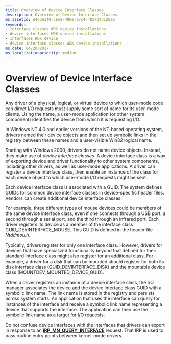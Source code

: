 ```yaml
---
title: Overview of Device Interface Classes
description: Overview of Device Interface Classes
ms.assetid: e463e3f0-cbc8-490e-a7c4-4837d43c20e3
keywords:
- interface classes WDK device installations
- device interfaces WDK device installations
- interfaces WDK device
- device interface classes WDK device installations
ms.date: 04/20/2017
ms.localizationpriority: medium
---
```


# Overview of Device Interface Classes





Any driver of a physical, logical, or virtual device to which user-mode code can direct I/O requests must supply some sort of name for its user-mode clients. Using the name, a user-mode application (or other system component) identifies the device from which it is requesting I/O.

In Windows NT 4.0 and earlier versions of the NT-based operating system, drivers named their device objects and then set up symbolic links in the registry between these names and a user-visible Win32 logical name.

Starting with Windows 2000, drivers do not name device objects. Instead, they make use of *device interface classes*. A device interface class is a way of exporting device and driver functionality to other system components, including other drivers, as well as user-mode applications. A driver can register a device interface class, then enable an instance of the class for each device object to which user-mode I/O requests might be sent.

Each device interface class is associated with a GUID. The system defines GUIDs for common device interface classes in device-specific header files. Vendors can create additional device interface classes.

For example, three different types of mouse devices could be members of the same device interface class, even if one connects through a USB port, a second through a serial port, and the third through an infrared port. Each driver registers its device as a member of the interface class GUID_DEVINTERFACE_MOUSE. This GUID is defined in the header file *Ntddmou.h*.

Typically, drivers register for only one interface class. However, drivers for devices that have specialized functionality beyond that defined for their standard interface class might also register for an additional class. For example, a driver for a disk that can be mounted should register for both its disk interface class (GUID_DEVINTERFACE_DISK) and the mountable device class (MOUNTDEV_MOUNTED_DEVICE_GUID).

When a driver registers an instance of a device interface class, the I/O manager associates the device and the device interface class GUID with a symbolic link name. The link name is stored in the registry and persists across system starts. An application that uses the interface can query for instances of the interface and receive a symbolic link name representing a device that supports the interface. The application can then use the symbolic link name as a target for I/O requests.

Do not confuse device interfaces with the interfaces that drivers can export in response to an [**IRP_MN_QUERY_INTERFACE**](../kernel/irp-mn-query-interface.md) request. That IRP is used to pass routine entry points between kernel-mode drivers.

 

